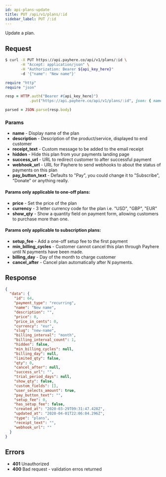 ```yaml
---
id: api-plans-update
title: PUT /api/v1/plans/:id
sidebar_label: PUT /:id
---
```


Update a plan.

## Request

<!--DOCUSAURUS_CODE_TABS-->
<!--Curl-->
```sh
$ curl -X PUT https://api.payhere.co/api/v1/plans/:id \
       -H "Accept: application/json" \
       -H "Authorization: Bearer ${api_key_here}"
       -d '{"name": "New name"}'
```
<!--Ruby-->
```ruby
require "http"
require "json"

resp = HTTP.auth("Bearer #{api_key_here}")
           .put("https://api.payhere.co/api/v1/plans/:id", json: { name: "New name" })

parsed = JSON.parse(resp.body)
```
<!--END_DOCUSAURUS_CODE_TABS-->

### Params

- **name** - Display name of the plan
- **description** - Description of the product/service, displayed to end customer
- **receipt_text** - Custom message to be added to the email receipt
- **hidden** - Hide this plan from your payments landing page
- **success_url** - URL to redirect customer to after successful payment
- **webhook_url** - URL for Payhere to send webhooks to about the status of payments on this plan
- **pay_button_text** - Defaults to "Pay", you could change it to "Subscribe", "Donate" or anything really.

#### Params only applicable to one-off plans:

- **price** - Set the price of the plan
- **currency** - 3 letter currency code for the plan i.e. "USD", "GBP", "EUR"
- **show_qty** - Show a quantity field on payment form, allowing customers to purchase more than one.

#### Params only applicable to subscription plans:

- **setup_fee** - Add a one-off setup fee to the first payment
- **min_billing_cycles** - Customer cannot cancel this plan through Payhere until N payments have been made.
- **billing_day** - Day of the month to charge customer
- **cancel_after** - Cancel plan automatically after N payments.


## Response

```json
{
  "data": {
    "id": 64,
    "payment_type": "recurring",
    "name": "New name",
    "description": "",
    "price": 0,
    "price_in_cents": 0,
    "currency": "eur",
    "slug": "new-name",
    "billing_interval": "month",
    "billing_interval_count": 1,
    "hidden": false,
    "min_billing_cycles": null,
    "billing_day": null,
    "limited_qty": false,
    "qty": 0,
    "cancel_after": null,
    "success_url": "",
    "trial_period_days": null,
    "show_qty": false,
    "custom_fields": [],
    "user_selects_amount": true,
    "pay_button_text": "",
    "setup_fee": 0,
    "has_setup_fee": false,
    "created_at": "2020-03-29T09:31:47.428Z",
    "updated_at": "2020-04-01T22:06:04.296Z",
    "type": "plans",
    "receipt_text": "",
    "webhook_url": ""
  }
}
```

## Errors

- **401** Unauthorized
- **400** Bad request - validation erros returned
